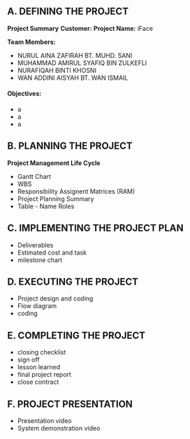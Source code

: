 ## A. DEFINING THE PROJECT ##
**Project Summary**
**Customer:**
**Project Name:** iFace

**Team Members:**

* NURUL AINA ZAFIRAH BT. MUHD. SANI 
* MUHAMMAD AMIRUL SYAFIQ BIN ZULKEFLI 
* NURAFIQAH BINTI KHOSNI 
* WAN ADDINI AISYAH BT. WAN ISMAIL 
#### Objectives: ####
* a
* a
* a

## B. PLANNING THE PROJECT ##
**Project Management Life Cycle** 
* Gantt Chart
* WBS
* Responsibility Assignent Matrices (RAM)
* Project Planning Summary
* Table - Name Roles

## C. IMPLEMENTING THE PROJECT PLAN ##
* Deliverables
* Estimated cost and task
* milestone chart

## D. EXECUTING THE PROJECT ##
* Project design and coding
* Flow diagram
* coding

## E. COMPLETING THE PROJECT ##
* closing checklist
* sign off
* lesson learned
* final project report
* close contract

## F. PROJECT PRESENTATION ##
* Presentation video
* System demonstration video
